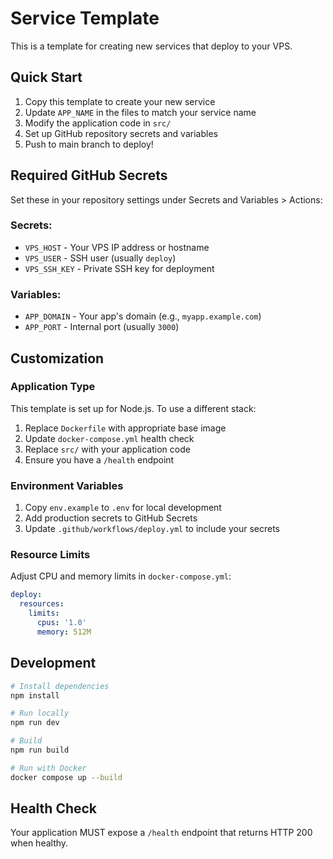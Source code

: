 # Service Template

This is a template for creating new services that deploy to your VPS.

## Quick Start

1. Copy this template to create your new service
2. Update `APP_NAME` in the files to match your service name
3. Modify the application code in `src/`
4. Set up GitHub repository secrets and variables
5. Push to main branch to deploy!

## Required GitHub Secrets

Set these in your repository settings under Secrets and Variables > Actions:

### Secrets:
- `VPS_HOST` - Your VPS IP address or hostname
- `VPS_USER` - SSH user (usually `deploy`)
- `VPS_SSH_KEY` - Private SSH key for deployment

### Variables:
- `APP_DOMAIN` - Your app's domain (e.g., `myapp.example.com`)
- `APP_PORT` - Internal port (usually `3000`)

## Customization

### Application Type

This template is set up for Node.js. To use a different stack:

1. Replace `Dockerfile` with appropriate base image
2. Update `docker-compose.yml` health check
3. Replace `src/` with your application code
4. Ensure you have a `/health` endpoint

### Environment Variables

1. Copy `env.example` to `.env` for local development
2. Add production secrets to GitHub Secrets
3. Update `.github/workflows/deploy.yml` to include your secrets

### Resource Limits

Adjust CPU and memory limits in `docker-compose.yml`:

```yaml
deploy:
  resources:
    limits:
      cpus: '1.0'
      memory: 512M
```

## Development

```bash
# Install dependencies
npm install

# Run locally
npm run dev

# Build
npm run build

# Run with Docker
docker compose up --build
```

## Health Check

Your application MUST expose a `/health` endpoint that returns HTTP 200 when healthy.

